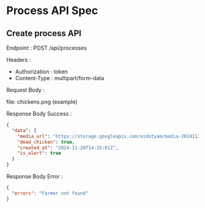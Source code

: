 # Process API Spec

## Create process API

Endpoint : POST /api/processes

Headers :

- Authorization : token
- Content-Type : multipart/form-data

Request Body :

file: chickens.png (example)

Response Body Success :

```json
{
  "data": {
    "media_url": "https://storage.googleapis.com/aidotyam/media-20241120143501",
    "dead_chicken": true,
    "created_at": "2024-11-20T14:35:01Z",
    "is_alert": true
  }
}
```

Response Body Error :

```json
{
  "errors": "Farmer not found"
}
```
